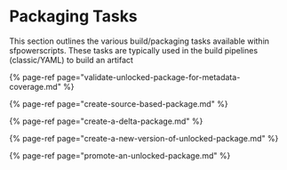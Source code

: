 # Packaging Tasks

This section outlines the various build/packaging tasks available within sfpowerscripts. These tasks are typically used in the build pipelines \(classic/YAML\) to build an artifact

{% page-ref page="validate-unlocked-package-for-metadata-coverage.md" %}

{% page-ref page="create-source-based-package.md" %}

{% page-ref page="create-a-delta-package.md" %}

{% page-ref page="create-a-new-version-of-unlocked-package.md" %}

{% page-ref page="promote-an-unlocked-package.md" %}



